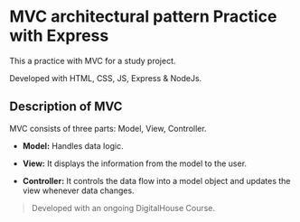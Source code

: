 # MVC architectural pattern Practice with Express
This a practice with MVC for a study project.

Developed with HTML, CSS, JS, Express & NodeJs.

## Description of MVC
MVC consists of three parts: Model, View, Controller.

* **Model:** Handles data logic. 

* **View:** It displays the information from the model to the user. 

* **Controller:** It controls the data flow into a model object and updates the view whenever data changes.

> Developed with an ongoing DigitalHouse Course.